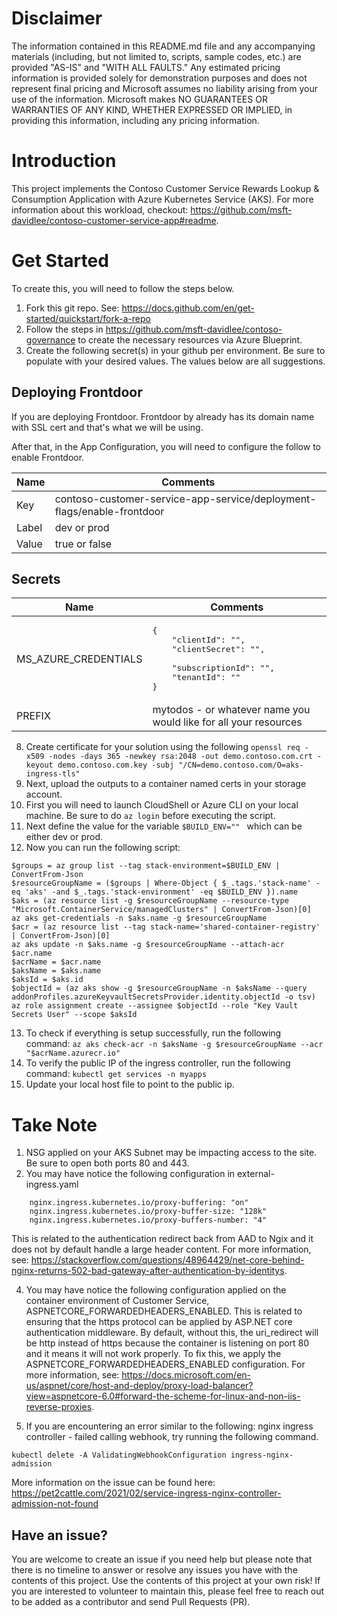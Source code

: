 # Disclaimer
The information contained in this README.md file and any accompanying materials (including, but not limited to, scripts, sample codes, etc.) are provided "AS-IS" and "WITH ALL FAULTS." Any estimated pricing information is provided solely for demonstration purposes and does not represent final pricing and Microsoft assumes no liability arising from your use of the information. Microsoft makes NO GUARANTEES OR WARRANTIES OF ANY KIND, WHETHER EXPRESSED OR IMPLIED, in providing this information, including any pricing information.

# Introduction
This project implements the Contoso Customer Service Rewards Lookup & Consumption Application with Azure Kubernetes Service (AKS). For more information about this workload, checkout: https://github.com/msft-davidlee/contoso-customer-service-app#readme. 

# Get Started
To create this, you will need to follow the steps below.

1. Fork this git repo. See: https://docs.github.com/en/get-started/quickstart/fork-a-repo
2. Follow the steps in https://github.com/msft-davidlee/contoso-governance to create the necessary resources via Azure Blueprint.
3. Create the following secret(s) in your github per environment. Be sure to populate with your desired values. The values below are all suggestions.

## Deploying Frontdoor
If you are deploying Frontdoor. Frontdoor by already has its domain name with SSL cert and that's what we will be using. 

After that, in the App Configuration, you will need to configure the follow to enable Frontdoor.

| Name | Comments |
| --- | --- |
| Key | contoso-customer-service-app-service/deployment-flags/enable-frontdoor |
| Label | dev or prod |
| Value | true or false |

## Secrets
| Name | Comments |
| --- | --- |
| MS_AZURE_CREDENTIALS | <pre>{<br/>&nbsp;&nbsp;&nbsp;&nbsp;"clientId": "",<br/>&nbsp;&nbsp;&nbsp;&nbsp;"clientSecret": "", <br/>&nbsp;&nbsp;&nbsp;&nbsp;"subscriptionId": "",<br/>&nbsp;&nbsp;&nbsp;&nbsp;"tenantId": "" <br/>}</pre> |
| PREFIX | mytodos - or whatever name you would like for all your resources |

8. Create certificate for your solution using the following ``` openssl req -x509 -nodes -days 365 -newkey rsa:2048 -out demo.contoso.com.crt -keyout demo.contoso.com.key -subj "/CN=demo.contoso.com/O=aks-ingress-tls" ```
9. Next, upload the outputs to a container named certs in your storage account.
10. First you will need to launch CloudShell or Azure CLI on your local machine. Be sure to do ``` az login ``` before executing the script.
11. Next define the value for the variable ``` $BUILD_ENV=""  ``` which can be either dev or prod.
12. Now you can run the following script:
```
$groups = az group list --tag stack-environment=$BUILD_ENV | ConvertFrom-Json
$resourceGroupName = ($groups | Where-Object { $_.tags.'stack-name' -eq 'aks' -and $_.tags.'stack-environment' -eq $BUILD_ENV }).name
$aks = (az resource list -g $resourceGroupName --resource-type "Microsoft.ContainerService/managedClusters" | ConvertFrom-Json)[0]
az aks get-credentials -n $aks.name -g $resourceGroupName
$acr = (az resource list --tag stack-name='shared-container-registry' | ConvertFrom-Json)[0]
az aks update -n $aks.name -g $resourceGroupName --attach-acr $acr.name
$acrName = $acr.name
$aksName = $aks.name
$aksId = $aks.id
$objectId = (az aks show -g $resourceGroupName -n $aksName --query addonProfiles.azureKeyvaultSecretsProvider.identity.objectId -o tsv)
az role assignment create --assignee $objectId --role "Key Vault Secrets User" --scope $aksId
```
13. To check if everything is setup successfully, run the following command: ``` az aks check-acr -n $aksName -g $resourceGroupName --acr "$acrName.azurecr.io" ```
14. To verify the public IP of the ingress controller, run the following command: ``` kubectl get services -n myapps ```
15. Update your local host file to point to the public ip.

# Take Note
1. NSG applied on your AKS Subnet may be impacting access to the site. Be sure to open both ports 80 and 443.
3. You may have notice the following configuration in external-ingress.yaml

```
    nginx.ingress.kubernetes.io/proxy-buffering: "on"
    nginx.ingress.kubernetes.io/proxy-buffer-size: "128k"
    nginx.ingress.kubernetes.io/proxy-buffers-number: "4" 
```

This is related to the authentication redirect back from AAD to Ngix and it does not by default handle a large header content. For more information, see: https://stackoverflow.com/questions/48964429/net-core-behind-nginx-returns-502-bad-gateway-after-authentication-by-identitys.

4. You may have notice the following configuration applied on the container environment of Customer Service, ASPNETCORE_FORWARDEDHEADERS_ENABLED. This is related to ensuring that the https protocol can be applied by ASP.NET core authentication middleware. By default, without this, the uri_redirect will be http instead of https because the container is listening on port 80 and it means it will not work properly. To fix this, we apply the ASPNETCORE_FORWARDEDHEADERS_ENABLED configuration. For more information, see: https://docs.microsoft.com/en-us/aspnet/core/host-and-deploy/proxy-load-balancer?view=aspnetcore-6.0#forward-the-scheme-for-linux-and-non-iis-reverse-proxies.

5. If you are encountering an error similar to the following: nginx ingress controller - failed calling webhook, try running the following command.

```
kubectl delete -A ValidatingWebhookConfiguration ingress-nginx-admission
```

More information on the issue can be found here: https://pet2cattle.com/2021/02/service-ingress-nginx-controller-admission-not-found

## Have an issue?
You are welcome to create an issue if you need help but please note that there is no timeline to answer or resolve any issues you have with the contents of this project. Use the contents of this project at your own risk! If you are interested to volunteer to maintain this, please feel free to reach out to be added as a contributor and send Pull Requests (PR).